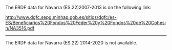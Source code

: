The ERDF data for Navarra (ES.22)2007-2013 is on the following link:

http://www.dgfc.sepg.minhap.gob.es/sitios/dgfc/es-ES/Beneficiarios%20Fondos%20Feder%20y%20Fondos%20de%20Cohesin/NA3516.pdf

---

The ERDF data for Navarra (ES.22) 2014-2020 is not available.
